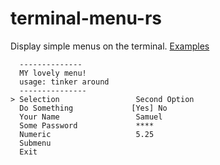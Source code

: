 # terminal-menu-rs
Display simple menus on the terminal.
[Examples](https://gitlab.com/xamn/terminal-menu-rs/tree/master/examples)
```
  --------------
  MY lovely menu!
  usage: tinker around
  ---------------
> Selection                 Second Option
  Do Something             [Yes] No
  Your Name                 Samuel
  Some Password             ****
  Numeric                   5.25
  Submenu
  Exit
```
